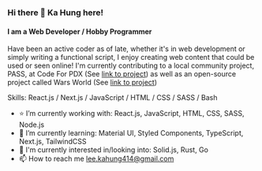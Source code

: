 ### Hi there 👋 Ka Hung here!
#### I am a Web Developer / Hobby Programmer
Have been an active coder as of late, whether it's in web development or simply writing a functional script, I enjoy creating web content that could be used or seen online! I'm currently contributing to a local community project, PASS, at Code For PDX (See [link to project](https://github.com/codeforpdx/PASS)) as well as an open-source project called Wars World (See [link to project](https://github.com/WarsWorld/WarsWorld))

Skills: React.js / Next.js / JavaScript / HTML / CSS / SASS / Bash

- :star: I’m currently working with: React.js, JavaScript, HTML, CSS, SASS, Node.js
- 🌱 I’m currently learning: Material UI, Styled Components, TypeScript, Next.js, TailwindCSS
- 🔭 I'm currently interested in/looking into: Solid.js, Rust, Go
- 📫 How to reach me lee.kahung414@gmail.com

<!--![GitHub stats](https://github-readme-stats.vercel.app/api?username=leekahung&show_icons=true)-->
